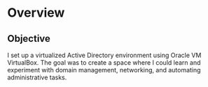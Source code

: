 # Overview

## Objective  
I set up a virtualized Active Directory environment using Oracle VM VirtualBox. The goal was to create a space where I could learn and experiment with domain management, networking, and automating administrative tasks.

